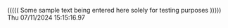 ((((( Some sample text being entered here solely for testing purposes ))))) Thu 07/11/2024 15:15:16.97
